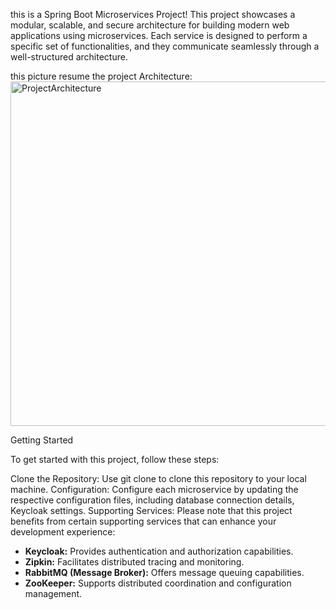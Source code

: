 this is a Spring Boot Microservices Project! This project showcases
a modular, scalable, and secure architecture for building modern web applications 
using microservices. Each service is designed to perform a specific set of functionalities,
and they communicate seamlessly through a well-structured architecture.

this picture resume the project Architecture:
               <img width="551" alt="ProjectArchitecture" src="https://github.com/oussabi-tarek/microservices-springboot/assets/104314459/d30d24b0-1e42-46b7-a783-ba07282030cf">

Getting Started

To get started with this project, follow these steps:

Clone the Repository: Use git clone to clone this repository to your local machine.
Configuration: Configure each microservice by updating the respective configuration files, including database connection details, Keycloak settings.
Supporting Services: Please note that this project benefits from certain supporting services that can enhance your development experience:

- **Keycloak:** Provides authentication and authorization capabilities.
- **Zipkin:** Facilitates distributed tracing and monitoring.
- **RabbitMQ (Message Broker):** Offers message queuing capabilities.
- **ZooKeeper:** Supports distributed coordination and configuration management.

